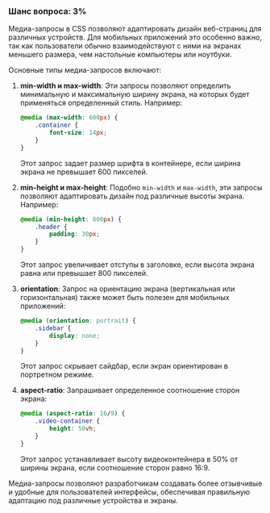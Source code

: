 ### Шанс вопроса: 3%

Медиа-запросы в CSS позволяют адаптировать дизайн веб-страниц для различных устройств. Для мобильных приложений это особенно важно, так как пользователи обычно взаимодействуют с ними на экранах меньшего размера, чем настольные компьютеры или ноутбуки.

Основные типы медиа-запросов включают:

1. **min-width и max-width**: Эти запросы позволяют определить минимальную и максимальную ширину экрана, на которых будет применяться определенный стиль. Например:
   ```css
   @media (max-width: 600px) {
       .container {
           font-size: 14px;
       }
   }
   ```
   Этот запрос задает размер шрифта в контейнере, если ширина экрана не превышает 600 пикселей.

2. **min-height и max-height**: Подобно `min-width` и `max-width`, эти запросы позволяют адаптировать дизайн под различные высоты экрана. Например:
   ```css
   @media (min-height: 800px) {
       .header {
           padding: 30px;
       }
   }
   ```
   Этот запрос увеличивает отступы в заголовке, если высота экрана равна или превышает 800 пикселей.

3. **orientation**: Запрос на ориентацию экрана (вертикальная или горизонтальная) также может быть полезен для мобильных приложений:
   ```css
   @media (orientation: portrait) {
       .sidebar {
           display: none;
       }
   }
   ```
   Этот запрос скрывает сайдбар, если экран ориентирован в портретном режиме.

4. **aspect-ratio**: Запрашивает определенное соотношение сторон экрана:
   ```css
   @media (aspect-ratio: 16/9) {
       .video-container {
           height: 50vh;
       }
   }
   ```
   Этот запрос устанавливает высоту видеоконтейнера в 50% от ширины экрана, если соотношение сторон равно 16:9.

Медиа-запросы позволяют разработчикам создавать более отзывчивые и удобные для пользователей интерфейсы, обеспечивая правильную адаптацию под различные устройства и экраны.